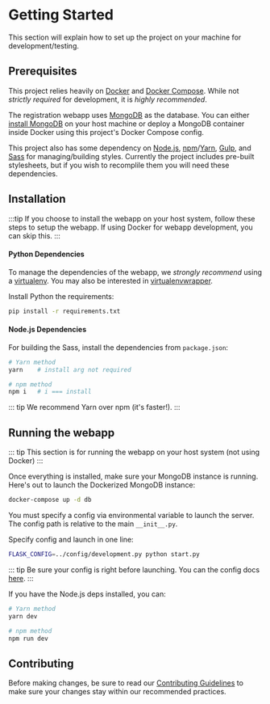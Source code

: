 # Getting Started
This section will explain how to set up the project on your machine for development/testing.

## Prerequisites
This project relies heavily on [Docker](https://docs.docker.com/) and [Docker Compose](https://docs.docker.com/compose/). While not _strictly required_ for development, it is _highly recommended_.

The registration webapp uses [MongoDB](https://www.mongodb.com/) as the database. You can either [install MongoDB](https://docs.mongodb.com/manual/installation/) on your host machine or deploy a MongoDB container inside Docker using this project's Docker Compose config.

This project also has some dependency on [Node.js](https://nodejs.org/en/), [npm](https://www.npmjs.com/)/[Yarn](https://yarnpkg.com/), [Gulp](https://gulpjs.com/), and [Sass](http://sass-lang.com/) for managing/building styles. Currently the project includes pre-built stylesheets, but if you wish to recomplile them you will need these dependencies.

## Installation
:::tip
 If you choose to install the webapp on your host system, follow these steps to setup the webapp. If using Docker for webapp development, you can skip this.
:::

#### Python Dependencies
To manage the dependencies of the webapp, we _strongly recommend_ using a [virtualenv](https://virtualenv.pypa.io/en/stable/). You may also be interested in [virtualenvwrapper](https://virtualenvwrapper.readthedocs.io/).

Install Python the requirements:
``` bash
pip install -r requirements.txt
```

#### Node.js Dependencies
For building the Sass, install the dependencies from `package.json`:
``` bash
# Yarn method
yarn    # install arg not required

# npm method
npm i	# i === install
```

::: tip
We recommend Yarn over npm (it's faster!).
:::


## Running the webapp
::: tip
This section is for running the webapp on your host system (not using Docker)
:::

Once everything is installed, make sure your MongoDB instance is running. Here's out to launch the Dockerized MongoDB instance:

``` bash
docker-compose up -d db
```

You must specify a config via environmental variable to launch the server. The config path is relative to the main `__init__.py`.

Specify config and launch in one line:
``` bash
FLASK_CONFIG=../config/development.py python start.py
```

::: tip
Be sure your config is right before launching. You can the config docs [here](/guide/configuration.html).
:::


If you have the Node.js deps installed, you can:
``` bash
# Yarn method
yarn dev

# npm method
npm run dev
```

## Contributing
Before making changes, be sure to read our [Contributing Guidelines](/contributing/) to make sure your changes stay within our recommended practices.
